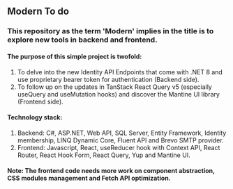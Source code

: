 ## Modern To do
### This repository as the term 'Modern' implies in the title is to explore new tools in backend and frontend.
#### The purpose of this simple project is twofold:
1. To delve into the new Identity API Endpoints that come with .NET 8 and use proprietary bearer token for authentication (Backend side).
2. To follow up on the updates in TanStack React Query v5 (especially useQuery and useMutation hooks) and discover the Mantine UI library (Frontend side).

#### Technology stack:
1. Backend: C#, ASP.NET, Web API, SQL Server, Entity Framework, Identity membership, LINQ Dynamic Core, Fluent API and Brevo SMTP provider.
2. Frontend: Javascript, React, useReducer hook with Context API, React Router, React Hook Form, React Query, Yup and Mantine UI.

#### Note: The frontend code needs more work on component abstraction, CSS modules management and Fetch API optimization.


